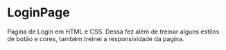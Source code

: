 # LoginPage
Pagina de Login em HTML e CSS. Dessa fez além de treinar alguns estilos de botão e cores, também treinei a responsividade da pagina. 
